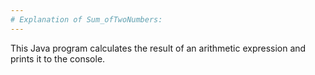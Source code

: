 ```yaml
---
# Explanation of Sum_ofTwoNumbers:
---
```



This Java program calculates the result of an arithmetic expression and prints it to the console. 
